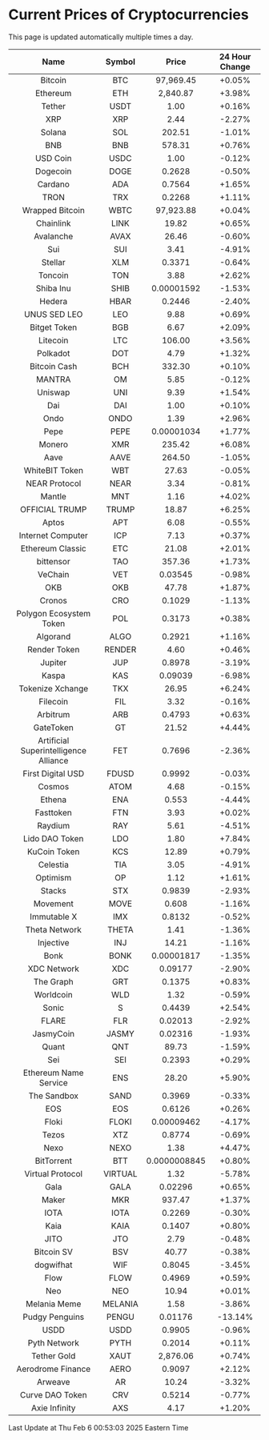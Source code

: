 # Current Prices of Cryptocurrencies
This page is updated automatically multiple times a day.

| Name | Symbol | Price | 24 Hour Change |
| :---: |:---:| :---: | :---: |
| Bitcoin | BTC | 97,969.45 | +0.05% |
| Ethereum | ETH | 2,840.87 | +3.98% |
| Tether | USDT | 1.00 | +0.16% |
| XRP | XRP | 2.44 | -2.27% |
| Solana | SOL | 202.51 | -1.01% |
| BNB | BNB | 578.31 | +0.76% |
| USD Coin | USDC | 1.00 | -0.12% |
| Dogecoin | DOGE | 0.2628 | -0.50% |
| Cardano | ADA | 0.7564 | +1.65% |
| TRON | TRX | 0.2268 | +1.11% |
| Wrapped Bitcoin | WBTC | 97,923.88 | +0.04% |
| Chainlink | LINK | 19.82 | +0.65% |
| Avalanche | AVAX | 26.46 | -0.60% |
| Sui | SUI | 3.41 | -4.91% |
| Stellar | XLM | 0.3371 | -0.64% |
| Toncoin | TON | 3.88 | +2.62% |
| Shiba Inu | SHIB | 0.00001592 | -1.53% |
| Hedera | HBAR | 0.2446 | -2.40% |
| UNUS SED LEO | LEO | 9.88 | +0.69% |
| Bitget Token | BGB | 6.67 | +2.09% |
| Litecoin | LTC | 106.00 | +3.56% |
| Polkadot | DOT | 4.79 | +1.32% |
| Bitcoin Cash | BCH | 332.30 | +0.10% |
| MANTRA | OM | 5.85 | -0.12% |
| Uniswap | UNI | 9.39 | +1.54% |
| Dai | DAI | 1.00 | +0.10% |
| Ondo | ONDO | 1.39 | +2.96% |
| Pepe | PEPE | 0.00001034 | +1.77% |
| Monero | XMR | 235.42 | +6.08% |
| Aave | AAVE | 264.50 | -1.05% |
| WhiteBIT Token | WBT | 27.63 | -0.05% |
| NEAR Protocol | NEAR | 3.34 | -0.81% |
| Mantle | MNT | 1.16 | +4.02% |
| OFFICIAL TRUMP | TRUMP | 18.87 | +6.25% |
| Aptos | APT | 6.08 | -0.55% |
| Internet Computer | ICP | 7.13 | +0.37% |
| Ethereum Classic | ETC | 21.08 | +2.01% |
| bittensor | TAO | 357.36 | +1.73% |
| VeChain | VET | 0.03545 | -0.98% |
| OKB | OKB | 47.78 | +1.87% |
| Cronos | CRO | 0.1029 | -1.13% |
| Polygon Ecosystem Token | POL | 0.3173 | +0.38% |
| Algorand | ALGO | 0.2921 | +1.16% |
| Render Token | RENDER | 4.60 | +0.46% |
| Jupiter | JUP | 0.8978 | -3.19% |
| Kaspa | KAS | 0.09039 | -6.98% |
| Tokenize Xchange | TKX | 26.95 | +6.24% |
| Filecoin | FIL | 3.32 | -0.16% |
| Arbitrum | ARB | 0.4793 | +0.63% |
| GateToken | GT | 21.52 | +4.44% |
| Artificial Superintelligence Alliance | FET | 0.7696 | -2.36% |
| First Digital USD | FDUSD | 0.9992 | -0.03% |
| Cosmos | ATOM | 4.68 | -0.15% |
| Ethena | ENA | 0.553 | -4.44% |
| Fasttoken | FTN | 3.93 | +0.02% |
| Raydium | RAY | 5.61 | -4.51% |
| Lido DAO Token | LDO | 1.80 | +7.84% |
| KuCoin Token | KCS | 12.89 | +0.79% |
| Celestia | TIA | 3.05 | -4.91% |
| Optimism | OP | 1.12 | +1.61% |
| Stacks | STX | 0.9839 | -2.93% |
| Movement | MOVE | 0.608 | -1.16% |
| Immutable X | IMX | 0.8132 | -0.52% |
| Theta Network | THETA | 1.41 | -1.36% |
| Injective | INJ | 14.21 | -1.16% |
| Bonk | BONK | 0.00001817 | -1.35% |
| XDC Network | XDC | 0.09177 | -2.90% |
| The Graph | GRT | 0.1375 | +0.83% |
| Worldcoin | WLD | 1.32 | -0.59% |
| Sonic | S | 0.4439 | +2.54% |
| FLARE | FLR | 0.02013 | -2.92% |
| JasmyCoin | JASMY | 0.02316 | -1.93% |
| Quant | QNT | 89.73 | -1.59% |
| Sei | SEI | 0.2393 | +0.29% |
| Ethereum Name Service | ENS | 28.20 | +5.90% |
| The Sandbox | SAND | 0.3969 | -0.33% |
| EOS | EOS | 0.6126 | +0.26% |
| Floki | FLOKI | 0.00009462 | -4.17% |
| Tezos | XTZ | 0.8774 | -0.69% |
| Nexo | NEXO | 1.38 | +4.47% |
| BitTorrent | BTT | 0.0000008845 | +0.80% |
| Virtual Protocol | VIRTUAL | 1.32 | -5.78% |
| Gala | GALA | 0.02296 | +0.65% |
| Maker | MKR | 937.47 | +1.37% |
| IOTA | IOTA | 0.2269 | -0.30% |
| Kaia | KAIA | 0.1407 | +0.80% |
| JITO | JTO | 2.79 | -0.48% |
| Bitcoin SV | BSV | 40.77 | -0.38% |
| dogwifhat | WIF | 0.8045 | -3.45% |
| Flow | FLOW | 0.4969 | +0.59% |
| Neo | NEO | 10.94 | +0.01% |
| Melania Meme | MELANIA | 1.58 | -3.86% |
| Pudgy Penguins | PENGU | 0.01176 | -13.14% |
| USDD | USDD | 0.9905 | -0.96% |
| Pyth Network | PYTH | 0.2014 | +0.11% |
| Tether Gold | XAUT | 2,876.06 | +0.74% |
| Aerodrome Finance | AERO | 0.9097 | +2.12% |
| Arweave | AR | 10.24 | -3.32% |
| Curve DAO Token | CRV | 0.5214 | -0.77% |
| Axie Infinity | AXS | 4.17 | +1.20% |

Last Update at Thu Feb  6 00:53:03 2025 Eastern Time